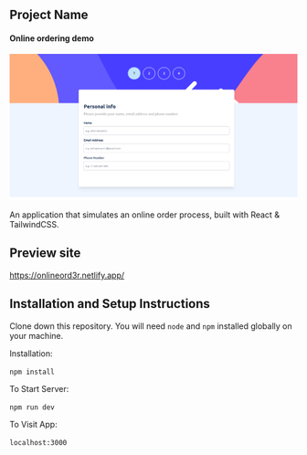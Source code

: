 ## Project Name 

#### Online ordering demo




![alt text](https://github.com/d2ni3l/Project-7/blob/main/project-7/demo-img.png)


An application that simulates an online order process, built with React & TailwindCSS.

## Preview site
https://onlineord3r.netlify.app/





## Installation and Setup Instructions
 

Clone down this repository. You will need `node` and `npm` installed globally on your machine.  

Installation:

`npm install`  

To Start Server:

`npm run dev`   

To Visit App:

`localhost:3000`  

